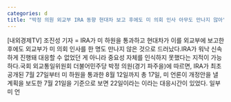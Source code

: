 ```yaml
---
categories: d
title: "박정 의원 외교부 IRA 동향 현대차 보고 후에도 미 의회 인사 아무도 만나지 않아"
---
```

[내외경제TV] 조진성 기자 = IRA가 미 하원을 통과하고 현대차가 이를 외교부에 보고한 후에도 외교부가 미 의회 인사를 한 명도 만나지 않은 것으로 드러났다.IRA가 워낙 신속하게 진행돼 대응할 수 없었던 게 아니라 중요성 자체를 인식하지 못했다는 지적이 가능하다.국회 외교통일위원회 더불어민주당 박정 의원(경기 파주을)에 따르면, IRA가 최초 공개된 7월 27일부터 미 하원을 통과한 8월 12일까지 총 17일, 미 언론이 개정안을 낼 계획을 보도한 7월 21일을 기준으로 보면 22일이라는 이라는 대응시간이 있었다. 일부 미 언